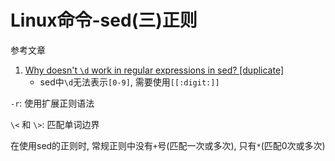 # Linux命令-sed(三)正则

参考文章

1. [Why doesn't `\d` work in regular expressions in sed? [duplicate]](https://stackoverflow.com/questions/14671293/why-doesnt-d-work-in-regular-expressions-in-sed)
    - sed中`\d`无法表示`[0-9]`, 需要使用`[[:digit:]]`

`-r`: 使用扩展正则语法

`\<` 和 `\>`: 匹配单词边界

在使用sed的正则时, 常规正则中没有`+`号(匹配一次或多次), 只有`*`(匹配0次或多次)
